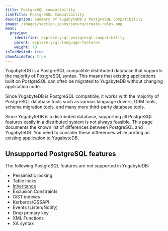 ```yaml
---
title: PostgreSQL compatibility
linkTitle: PostgreSQL Compatibility
description: Summary of YugabyteDB's PostgreSQL Compatibility
image: /images/section_icons/secure/create-roles.png
menu:
  preview:
    identifier: explore-ysql-postgresql-compatibility
    parent: explore-ysql-language-features
    weight: 70
isTocNested: true
showAsideToc: true
---
```

YugabyteDB is a PostgreSQL compatible distributed database that supports the majority of PostgreSQL syntax. This means that existing applications built on PostgreSQL can often be migrated to YugabyteDB without changing application code.

Since YugabyteDB is PostgreSQL compatible, it works with the majority of PostgreSQL database tools such as various language drivers, ORM tools, schema migration tools, and many more third-party database tools.

Since YugabyteDB is a distributed database, supporting all PostgreSQL features easily in a distributed system is not always feasible. This page documents the known list of differences between PostgreSQL and YugabyteDB. You need to consider these differences while porting an existing application to YugabyteDB.

## Unsupported PostgreSQL features
The following PostgreSQL features are not supported in YugabyteDB:
- Pessimistic locking
- Table locks
- [Inheritance](https://www.postgresql.org/docs/11/tutorial-inheritance.html)
- Exclusion Constraints
- GiST indexes
- Kerberos/GSSAPI
- Events (Listen/Notify)
- Drop primary key
- XML Functions
- XA syntax

